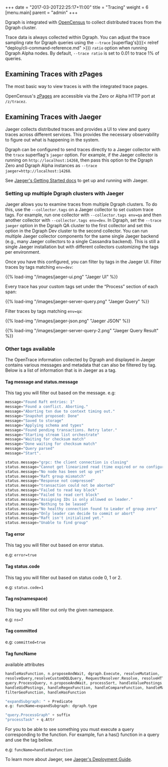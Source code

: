 +++
date = "2017-03-20T22:25:17+11:00"
title = "Tracing"
weight = 6
[menu.main]
    parent = "admin"
+++

Dgraph is integrated with [OpenCensus](https://opencensus.io/zpages/) to collect distributed traces from the Dgraph cluster.

Trace data is always collected within Dgraph. You can adjust the trace sampling rate for Dgraph queries using the `--trace` [superflag's]({{< relref "deploy/cli-command-reference.md" >}}) `ratio` option when running Dgraph Alpha nodes. By default, `--trace ratio`  is set to 0.01 to trace 1% of queries.

## Examining Traces with zPages

The most basic way to view traces is with the integrated trace pages.

OpenCensus's [zPages](https://opencensus.io/zpages/) are accessible via the Zero or Alpha HTTP port at `/z/tracez`.

## Examining Traces with Jaeger

Jaeger collects distributed traces and provides a UI to view and query traces across different services. This provides the necessary observability to figure out what is happening in the system.

Dgraph can be configured to send traces directly to a Jaeger collector with the `trace` superflag's `jaeger` option. For example, if the Jaeger collector is running on `http://localhost:14268`, then pass this option to the Dgraph Zero and Dgraph Alpha instances as `--trace jaeger=http://localhost:14268`.

See [Jaeger's Getting Started docs](https://www.jaegertracing.io/docs/getting-started/) to get up and running with Jaeger.

### Setting up multiple Dgraph clusters with Jaeger

Jaeger allows you to examine traces from multiple Dgraph clusters. To do this, use the `--collector.tags` on a Jaeger collector to set custom trace tags. For example, run one collector with `--collector.tags env=qa` and then another collector with `--collector.tags env=dev`. In Dgraph, set the `--trace jaeger` option in the Dgraph QA cluster to the first collector and set this option in the Dgraph Dev cluster to the second collector.
You can run multiple Jaeger collector components for the same single Jaeger backend (e.g., many Jaeger collectors to a single Cassandra backend). This is still a single Jaeger installation but with different collectors customizing the tags per environment.

Once you have this configured, you can filter by tags in the Jaeger UI. Filter traces by tags matching `env=dev`:

{{% load-img "/images/jaeger-ui.png" "Jaeger UI" %}}

Every trace has your custom tags set under the “Process” section of each span:

{{% load-img "/images/jaeger-server-query.png" "Jaeger Query" %}}

Filter traces by tags matching `env=qa`:

{{% load-img "/images/jaeger-json.png" "Jaeger JSON" %}}

{{% load-img "/images/jaeger-server-query-2.png" "Jaeger Query Result" %}}

### Other tags available

The OpenTrace information collected by Dgraph and displayed in Jaeger contains various messages and metadata that can also be filtered by tag. Below is a list of information that is in Jaeger as a tag.

#### Tag message and status.message

This tag you will filter out based on the message.
e.g:

```php
message="Found Raft entries: 1"
message="Found a conflict. Aborting."
message="Aborting txn due to context timing out."
message="Snapshot proposed: Done"
message="Saved to storage"
message="Applying schema and types"
message="Found pending transactions. Retry later."
message="Starting stream list orchestrate"
message="Waiting for checksum match"
message="Done waiting for checksum match"
message="Query parsed"
message="Start".

status.message="grpc: the client connection is closing"
status.message="Cannot get linearized read (time expired or no configured leader)"
status.message="No node has been set up yet"
status.message="Raft group mismatch"
status.message="Response not compressed"
status.message="transaction could not be aborted"
status.message="Failed to read key block"
status.message="Failed to read cert block"
status.message="Assigning IDs is only allowed on leader."
status.message="Nothing to be leased"
status.message="No healthy connection found to Leader of group zero"
status.message="Only leader can decide to commit or abort"
status.message="Raft isn't initialized yet."
status.message="Unable to find group"
```

#### Tag error

This tag you will filter out based on error status.

e.g: `error=true`

#### Tag status.code

This tag you will filter out based on status code 0, 1 or 2.

e.g: `status.code=1`

#### Tag ns(namespace)

This tag you will filter out only the given namespace.

e.g: `ns=7`

#### Tag committed

e.g: `committed=true`

#### Tag funcName

available attributes

```php
handleHasFunction, n.proposeAndWait, dgraph.Execute, resolveMutation,
resolveQuery,resolveCustomDQLQuery, RequestResolver.Resolve, resolveHTTP,
query.ProcessQuery, n.proposeAndWait, processSort, handleValuePostings,
handleUidPostings, handleRegexFunction, handleCompareFunction, handleMatchFunction
filterGeoFunction, handleHasFunction

"expandSubgraph: " + Predicate
e.g: funcName=expandSubgraph: dgraph.type

"query.ProcessGraph" + suffix
"processTask" + q.Attr
```

For you to be able to see something you must execute a query corresponding to the function.
For example, fun a has() function in a query and use the tag bellow.

e.g: `funcName=handleHasFunction`

To learn more about Jaeger, see [Jaeger's Deployment Guide](https://www.jaegertracing.io/docs/deployment/).
